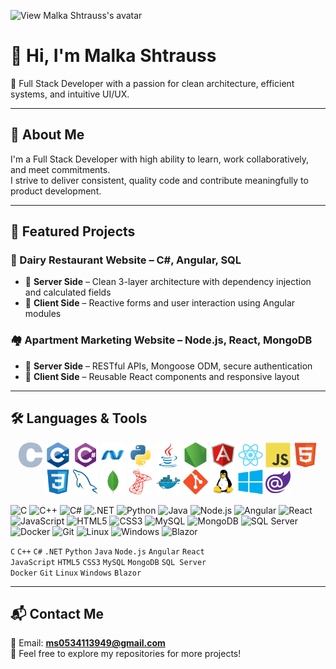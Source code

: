 ![View Malka Shtrauss's avatar](https://avatars.githubusercontent.com/u/YOUR-ID?v=4)
# 👋 Hi, I'm Malka Shtrauss

🎯 Full Stack Developer with a passion for clean architecture, efficient systems, and intuitive UI/UX.

---

## 🌟 About Me

I'm a Full Stack Developer with high ability to learn, work collaboratively, and meet commitments.  
I strive to deliver consistent, quality code and contribute meaningfully to product development.

---

## 📁 Featured Projects

### 🧀 Dairy Restaurant Website – C#, Angular, SQL
- 🔗 **Server Side** – Clean 3-layer architecture with dependency injection and calculated fields  
- 🔗 **Client Side** – Reactive forms and user interaction using Angular modules

### 🏘 Apartment Marketing Website – Node.js, React, MongoDB
- 🔗 **Server Side** – RESTful APIs, Mongoose ODM, secure authentication  
- 🔗 **Client Side** – Reusable React components and responsive layout

---

## 🛠️ Languages & Tools

<p align="center">
  <img src="https://raw.githubusercontent.com/devicons/devicon/master/icons/c/c-original.svg" alt="C" width="40"/>
  <img src="https://raw.githubusercontent.com/devicons/devicon/master/icons/cplusplus/cplusplus-original.svg" alt="C++" width="40"/>
  <img src="https://raw.githubusercontent.com/devicons/devicon/master/icons/csharp/csharp-original.svg" alt="C#" width="40"/>
  <img src="https://raw.githubusercontent.com/devicons/devicon/master/icons/dot-net/dot-net-original.svg" alt=".NET" width="40"/>
  <img src="https://raw.githubusercontent.com/devicons/devicon/master/icons/python/python-original.svg" alt="Python" width="40"/>
  <img src="https://raw.githubusercontent.com/devicons/devicon/master/icons/java/java-original.svg" alt="Java" width="40"/>
  <img src="https://raw.githubusercontent.com/devicons/devicon/master/icons/nodejs/nodejs-original.svg" alt="Node.js" width="40"/>
  <img src="https://raw.githubusercontent.com/devicons/devicon/master/icons/angularjs/angularjs-original.svg" alt="Angular" width="40"/>
  <img src="https://raw.githubusercontent.com/devicons/devicon/master/icons/react/react-original.svg" alt="React" width="40"/>
  <img src="https://raw.githubusercontent.com/devicons/devicon/master/icons/javascript/javascript-original.svg" alt="JavaScript" width="40"/>
  <img src="https://raw.githubusercontent.com/devicons/devicon/master/icons/html5/html5-original.svg" alt="HTML5" width="40"/>
  <img src="https://raw.githubusercontent.com/devicons/devicon/master/icons/css3/css3-original.svg" alt="CSS3" width="40"/>
  <img src="https://raw.githubusercontent.com/devicons/devicon/master/icons/mysql/mysql-original.svg" alt="MySQL" width="40"/>
  <img src="https://raw.githubusercontent.com/devicons/devicon/master/icons/mongodb/mongodb-original.svg" alt="MongoDB" width="40"/>
  <img src="https://raw.githubusercontent.com/devicons/devicon/master/icons/microsoftsqlserver/microsoftsqlserver-plain.svg" alt="SQL Server" width="40"/>
  <img src="https://raw.githubusercontent.com/devicons/devicon/master/icons/docker/docker-original.svg" alt="Docker" width="40"/>
  <img src="https://raw.githubusercontent.com/devicons/devicon/master/icons/git/git-original.svg" alt="Git" width="40"/>
  <img src="https://raw.githubusercontent.com/devicons/devicon/master/icons/linux/linux-original.svg" alt="Linux" width="40"/>
  <img src="https://raw.githubusercontent.com/devicons/devicon/master/icons/windows8/windows8-original.svg" alt="Windows" width="40"/>
  <img src="https://raw.githubusercontent.com/devicons/devicon/master/icons/blazor/blazor-original.svg" alt="Blazor" width="40"/>
</p>

![C](https://img.shields.io/badge/-C-555?style=flat-square&logo=c)
![C++](https://img.shields.io/badge/-C++-00599C?style=flat-square&logo=c%2B%2B)
![C#](https://img.shields.io/badge/-C%23-239120?style=flat-square&logo=c-sharp)
![.NET](https://img.shields.io/badge/-.NET-512BD4?style=flat-square&logo=dotnet)
![Python](https://img.shields.io/badge/-Python-3776AB?style=flat-square&logo=python)
![Java](https://img.shields.io/badge/-Java-007396?style=flat-square&logo=java)
![Node.js](https://img.shields.io/badge/-Node.js-339933?style=flat-square&logo=node.js)
![Angular](https://img.shields.io/badge/-Angular-DD0031?style=flat-square&logo=angular)
![React](https://img.shields.io/badge/-React-61DAFB?style=flat-square&logo=react)
![JavaScript](https://img.shields.io/badge/-JavaScript-F7DF1E?style=flat-square&logo=javascript&logoColor=000)
![HTML5](https://img.shields.io/badge/-HTML5-E34F26?style=flat-square&logo=html5)
![CSS3](https://img.shields.io/badge/-CSS3-1572B6?style=flat-square&logo=css3)
![MySQL](https://img.shields.io/badge/-MySQL-4479A1?style=flat-square&logo=mysql)
![MongoDB](https://img.shields.io/badge/-MongoDB-47A248?style=flat-square&logo=mongodb)
![SQL Server](https://img.shields.io/badge/-SQL%20Server-CC2927?style=flat-square&logo=microsoft-sql-server)
![Docker](https://img.shields.io/badge/-Docker-2496ED?style=flat-square&logo=docker)
![Git](https://img.shields.io/badge/-Git-F05032?style=flat-square&logo=git)
![Linux](https://img.shields.io/badge/-Linux-FCC624?style=flat-square&logo=linux)
![Windows](https://img.shields.io/badge/-Windows-0078D6?style=flat-square&logo=windows)
![Blazor](https://img.shields.io/badge/-Blazor-512BD4?style=flat-square&logo=blazor)

`C` `C++` `C#` `.NET` `Python` `Java` `Node.js` `Angular` `React`  
`JavaScript` `HTML5` `CSS3` `MySQL` `MongoDB` `SQL Server`  
`Docker` `Git` `Linux` `Windows` `Blazor`

---

## 📬 Contact Me

📧 Email: **ms0534113949@gmail.com**  
📁 Feel free to explore my repositories for more projects!
